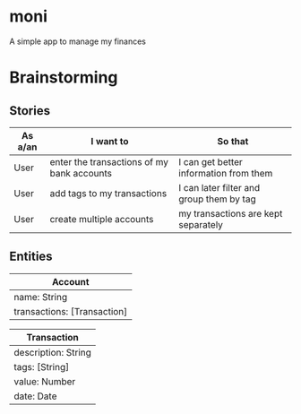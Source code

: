 # moni
A simple app to manage my finances

# Brainstorming

## Stories

| As a/an | I want to | So that |
| - | - | - |
| User | enter the transactions of my bank accounts | I can get better information from them |
| User | add tags to my transactions | I can later filter and group them by tag |
| User | create multiple accounts | my transactions are kept separately

## Entities

| Account |
| - |
| name: String |
| transactions: [Transaction] |

| Transaction |
| - |
| description: String |
| tags: [String] |
| value: Number |
| date: Date |